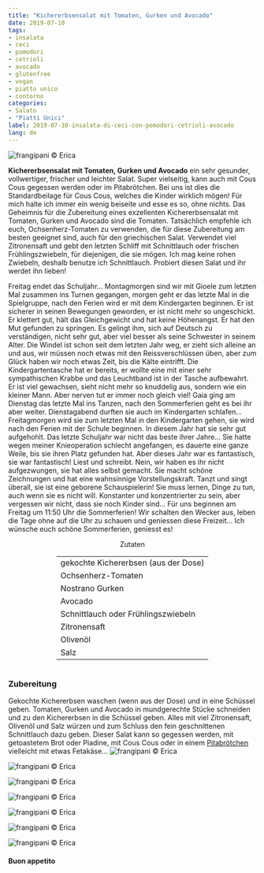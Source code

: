 ```yaml
---
title: "Kichererbsensalat mit Tomaten, Gurken und Avocado"
date: 2019-07-10
tags:
- insalata
- ceci
- pomodori
- cetrioli
- avocado
- glutenfree
- vegan
- piatto unico
- contorno
categories:
- Salato
- "Piatti Unici"
label: 2019-07-10-insalata-di-ceci-con-pomodori-cetrioli-avocado
lang: de 
---
```

![](../2019-07-10-insalata-di-ceci-con-pomodori-cetrioli-avocado/header.jpeg "frangipani © Erica")

**Kichererbsensalat mit Tomaten, Gurken und Avocado** ein sehr gesunder, vollwertiger, frischer und leichter Salat. Super vielseitig, kann auch mit Cous Cous gegessen werden oder im Pitabrötchen. Bei uns ist dies die Standardbeilage für Cous Cous, welches die Kinder wirklich mögen! Für mich halte ich immer ein wenig beiseite und esse es so, ohne nichts. Das Geheimnis für die Zubereitung eines exzellenten Kichererbsensalat mit Tomaten, Gurken und Avocado sind die Tomaten. Tatsächlich empfehle ich euch, Ochsenherz-Tomaten zu verwenden, die für diese Zubereitung am besten geeignet sind, auch für den griechischen Salat. Verwendet viel Zitronensaft und gebt den letzten Schliff mit Schnittlauch oder frischen Frühlingszwiebeln, für diejenigen, die sie mögen. Ich mag keine rohen Zwiebeln, deshalb benutze ich Schnittlauch. Probiert diesen Salat und ihr werdet ihn lieben!

Freitag endet das Schuljahr... Montagmorgen sind wir mit Gioele zum letzten Mal zusammen ins Turnen gegangen, morgen geht er das letzte Mal in die Spielgruppe, nach den Ferien wird er mit dem Kindergarten beginnen. Er ist sicherer in seinen Bewegungen geworden, er ist nicht mehr so ​​ungeschickt. Er klettert gut, hält das Gleichgewicht und hat keine Höhenangst. Er hat den Mut gefunden zu springen. Es gelingt ihm, sich auf Deutsch zu verständigen, nicht sehr gut, aber viel besser als seine Schwester in seinem Alter. Die Windel ist schon seit dem letzten Jahr weg, er zieht sich alleine an und aus, wir müssen noch etwas mit den Reissverschlüssen üben, aber zum Glück haben wir noch etwas Zeit, bis die Kälte eintrifft. Die Kindergartentasche hat er bereits, er wollte eine mit einer sehr sympathischen Krabbe und das Leuchtband ist in der Tasche aufbewahrt. Er ist viel gewachsen, sieht nicht mehr so knuddelig aus, sondern wie ein kleiner Mann. Aber nerven tut er immer noch gleich viel!
Gaia ging am Dienstag das letzte Mal ins Tanzen, nach den Sommerferien geht es bei ihr aber weiter. Dienstagabend durften sie auch im Kindergarten schlafen... Freitagmorgen wird sie zum letzten Mal in den Kindergarten gehen, sie wird nach den Ferien mit der Schule beginnen. In diesem Jahr hat sie sehr gut aufgehohlt. Das letzte Schuljahr war nicht das beste ihrer Jahre... Sie hatte wegen meiner Knieoperation schlecht angefangen, es dauerte eine ganze Weile, bis sie ihren Platz gefunden hat. Aber dieses Jahr war es fantastisch, sie war fantastisch! Liest und schreibt. Nein, wir haben es ihr nicht aufgezwungen, sie hat alles selbst gemacht. Sie macht schöne Zeichnungen und hat eine wahnsinnige Vorstellungskraft. Tanzt und singt überall, sie ist eine geborene Schauspielerin! Sie muss lernen, Dinge zu tun, auch wenn sie es nicht will. Konstanter und konzentrierter zu sein, aber vergessen wir nicht, dass sie noch Kinder sind...
Für uns beginnen am Freitag um 11:50 Uhr die Sommerferien! Wir schalten den Wecker aus, leben die Tage ohne auf die Uhr zu schauen und geniessen diese Freizeit... Ich wünsche euch schöne Sommerferien, geniesst es!

<div id="wrapper" style="text-align: center">
  <div id="yourdiv" style="display: inline-block;">
    <div class="ingredients" itemscope itemtype="http://schema.org/Recipe">
      <span itemprop="name" style="display:none;">Kichererbsensalat mit Tomaten, Gurken und Avocado</span>
      <span itemprop="recipeCategory" style="display:none;">Herzhaftes</span>
      <img itemprop="image" style="display:none;" class="ignore-gallery-item" src="../2019-07-10-insalata-di-ceci-con-pomodori-cetrioli-avocado/header.jpeg"/>
      <span itemprop="author" style="display:none;">Erica Raiano</span>
      <span itemprop="description" style="display:none;">Kichererbsensalat mit Tomaten, Gurken und Avocado ein sehr gesunder, vollwertiger, frischer und leichter Salat. Super vielseitig, kann auch mit Cous Cous gegessen werden oder im Pitabrötchen.</span>
      <div class="ingredients-title">Zutaten</div>
      <table>
        <tbody>
          <tr itemprop="recipeIngredient">
            <td>gekochte Kichererbsen (aus der Dose)</td>
          </tr>
          <tr itemprop="recipeIngredient">
            <td>Ochsenherz-Tomaten</td>
          </tr>
          <tr itemprop="recipeIngredient">
            <td>Nostrano Gurken</td>
          </tr>
          <tr itemprop="recipeIngredient">
            <td>Avocado</td>
          </tr>
          <tr itemprop="recipeIngredient">
            <td>Schnittlauch oder Frühlingszwiebeln</td>
          </tr>
          <tr itemprop="recipeIngredient">
            <td>Zitronensaft</td>
          </tr>
          <tr itemprop="recipeIngredient">
            <td>Olivenöl</td>
          </tr>
          <tr itemprop="recipeIngredient">
            <td>Salz</td>    
          </tr>
        </tbody>
      </table>
    </div>
  </div>
</div>


<h3>
	<font color="grey">
		<i class="fa fa-cogs"></i>
	</font> Zubereitung
</h3>

Gekochte Kichererbsen waschen (wenn aus der Dose) und in eine Schüssel geben. Tomaten, Gurken und Avocado in mundgerechte Stücke schneiden und zu den Kichererbsen in die Schüssel geben. Alles mit viel Zitronensaft, Olivenöl und Salz würzen und zum Schluss den fein geschnittenen Schnittlauch dazu geben. Dieser Salat kann so gegessen werden, mit getoastetem Brot oder Piadine, mit Cous Cous oder in einem <a href="https://frangipani.raiano.ch/2015-02-05-panino-pita-con-koefte-e-salsa-tahin/" target="_blank">Pitabrötchen</a> vielleicht mit etwas Fetakäse...
![](../2019-07-10-insalata-di-ceci-con-pomodori-cetrioli-avocado/risultato1.jpeg "frangipani © Erica")

![](../2019-07-10-insalata-di-ceci-con-pomodori-cetrioli-avocado/risultato2.jpeg "frangipani © Erica")

![](../2019-07-10-insalata-di-ceci-con-pomodori-cetrioli-avocado/risultato3.jpeg "frangipani © Erica")

![](../2019-07-10-insalata-di-ceci-con-pomodori-cetrioli-avocado/risultato4.jpeg "frangipani © Erica")

![](../2019-07-10-insalata-di-ceci-con-pomodori-cetrioli-avocado/risultato5.jpeg "frangipani © Erica")

![](../2019-07-10-insalata-di-ceci-con-pomodori-cetrioli-avocado/risultato6.jpeg "frangipani © Erica")

![](../2019-07-10-insalata-di-ceci-con-pomodori-cetrioli-avocado/risultato7.jpeg "frangipani © Erica")

<h4>Buon appetito
  <font color="red">
    <i class="fa fa-smile-o"></i>
  </font>
</h4>
